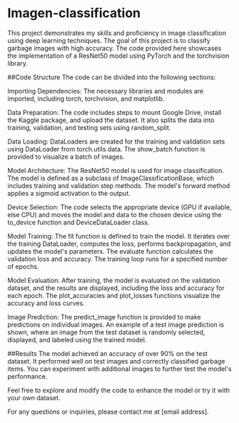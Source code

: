 # Imagen-classification
This project demonstrates my skills and proficiency in image classification using deep learning techniques. The goal of this project is to classify garbage images with high accuracy. The code provided here showcases the implementation of a ResNet50 model using PyTorch and the torchvision library.

##Code Structure
The code can be divided into the following sections:

Importing Dependencies: The necessary libraries and modules are imported, including torch, torchvision, and matplotlib.

Data Preparation: The code includes steps to mount Google Drive, install the Kaggle package, and upload the dataset. It also splits the data into training, validation, and testing sets using random_split.

Data Loading: DataLoaders are created for the training and validation sets using DataLoader from torch.utils.data. The show_batch function is provided to visualize a batch of images.

Model Architecture: The ResNet50 model is used for image classification. The model is defined as a subclass of ImageClassificationBase, which includes training and validation step methods. The model's forward method applies a sigmoid activation to the output.

Device Selection: The code selects the appropriate device (GPU if available, else CPU) and moves the model and data to the chosen device using the to_device function and DeviceDataLoader class.

Model Training: The fit function is defined to train the model. It iterates over the training DataLoader, computes the loss, performs backpropagation, and updates the model's parameters. The evaluate function calculates the validation loss and accuracy. The training loop runs for a specified number of epochs.

Model Evaluation: After training, the model is evaluated on the validation dataset, and the results are displayed, including the loss and accuracy for each epoch. The plot_accuracies and plot_losses functions visualize the accuracy and loss curves.

Image Prediction: The predict_image function is provided to make predictions on individual images. An example of a test image prediction is shown, where an image from the test dataset is randomly selected, displayed, and labeled using the trained model.

##Results
The model achieved an accuracy of over 90% on the test dataset. It performed well on test images and correctly classified garbage items. You can experiment with additional images to further test the model's performance.

Feel free to explore and modify the code to enhance the model or try it with your own dataset.

For any questions or inquiries, please contact me at [email address].
